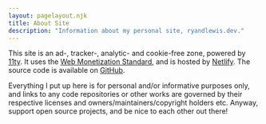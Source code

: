 ```yaml
---
layout: pagelayout.njk
title: About Site
description: "Information about my personal site, ryandlewis.dev."
---
```


This site is an ad-, tracker-, analytic- and cookie-free zone, powered by [11ty](https://www.11ty.dev/). It uses the <a href="https://webmonetization.org/">Web Monetization Standard</a>, and is hosted by [Netlify](https://netlify.com). The source code is available on [GitHub](https://github.com/LuckierDodge/website.git).

Everything I put up here is for personal and/or informative purposes only, and links to any code repositories or other works are governed by their respective licenses and owners/maintainers/copyright holders etc. Anyway, support open source projects, and be nice to each other out there!
